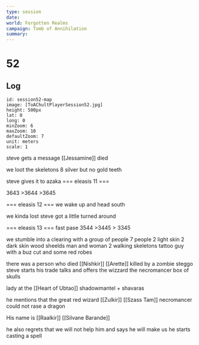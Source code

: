 ```yaml
---
type: session
date:
world: Forgotten Realms
campaign: Tomb of Annihilation
summary:
---
```


# 52

## Log



```leaflet 
id: session52-map 
image: [ToAChultPlayerSession52.jpg]
height: 500px 
lat: 0 
long: 0 
minZoom: 6 
maxZoom: 10 
defaultZoom: 7 
unit: meters 
scale: 1 
```



steve gets a message
[[Jessamine]] died 




we loot          the skeletons 
8 silver but no gold teeth 

steve gives it to azaka
=== eleasis 11 ===

  3643 >3644 >3645

=== eleasis 12 ===
we wake up and head south 

we kinda lost steve got a little turned around 

=== eleasis 13 ===
fast pase
 3544 >3445 > 3345

we stumble into a clearing with a group of people
7 people
2 light skin
2 dark skin wood sheelds man and woman
2 walking skeletons 
tattoo guy with a buz cut and some red robes


there was a person who died  [[Nishkir]] [[Arette]] killed by a zombie steggo 
steve starts his trade talks and offers the wizzard the necromancer box of skulls 

lady at the [[Heart of Ubtao]] shadowmantel  + shavaras 

he mentions that the great red wizard [[Zulkir]] [[Szass Tam]] necromancer could not rase a dragon 

His name is [[Raalkir]] [[Silvane Barande]]


he also regrets that we will not help him and says he will make us 
he starts casting a spell
